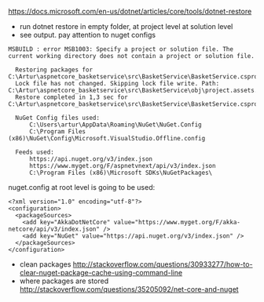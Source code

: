 https://docs.microsoft.com/en-us/dotnet/articles/core/tools/dotnet-restore

- run dotnet restore in empty folder, at project level at solution level
- see output. pay attention to nuget configs


```
MSBUILD : error MSB1003: Specify a project or solution file. The current working directory does not contain a project or solution file.
```

```
  Restoring packages for C:\Artur\aspnetcore_basketservice\src\BasketService\BasketService.csproj...
  Lock file has not changed. Skipping lock file write. Path: C:\Artur\aspnetcore_basketservice\src\BasketService\obj\project.assets.json
  Restore completed in 1,3 sec for C:\Artur\aspnetcore_basketservice\src\BasketService\BasketService.csproj.

  NuGet Config files used:
      C:\Users\artur\AppData\Roaming\NuGet\NuGet.Config
      C:\Program Files (x86)\NuGet\Config\Microsoft.VisualStudio.Offline.config

  Feeds used:
      https://api.nuget.org/v3/index.json
      https://www.myget.org/F/aspnetvnext/api/v3/index.json
      C:\Program Files (x86)\Microsoft SDKs\NuGetPackages\
```


nuget.config at root level is going to be used:

```
<?xml version="1.0" encoding="utf-8"?>
<configuration>
  <packageSources>
    <add key="AkkaDotNetCore" value="https://www.myget.org/F/akka-netcore/api/v3/index.json" />
    <add key="NuGet" value="https://api.nuget.org/v3/index.json" />
  </packageSources>
</configuration>

```
- clean packages http://stackoverflow.com/questions/30933277/how-to-clear-nuget-package-cache-using-command-line
- where packages are stored http://stackoverflow.com/questions/35205092/net-core-and-nuget
